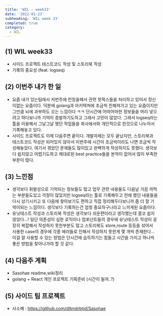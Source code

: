 ```yaml
---
title: 'WIL - week33'
date: '2022-01-23'
subheading: 'WIL week 33'
completed: true
category:
  - WIL
---
```


## (1) WIL week33

- 사이드 프로젝트 테스트코드 작성 및 스토리북 작성
- 기록의 중요성 (feat. logseq)

## (2) 이번주 내가 한 일

- 요즘 내가 있는팀에서 저번주에 런칭을해서 관련 핫픽스들을 처리하고 있어서 정신이없는 요즘이다. 덕분에 golang과 아키텍쳐에 조금씩 친해져가고 있는 요즘이지만 그만큼 뇌에 과부하도 오는 느낌이다 ㅋㅋ 단시간에 어마어마한 정보들을 머리 넣으려고 하다보니까 기억이 증발하기도하고 그래서 고민이 많았다. 그래서 logseq라는 툴을 이용해서 그날그날 했던 작업들을 회사에서와 개인적으로 한것으로 나누어서 기록해놓고 있다.
- 사이드 프로젝트도 이제 다음주면 끝이다. 개발자체는 모두 끝났지만, 스토리북과 테스트코드 작성은 되어있지 않아서 이번주에 시간이 조금씩이라도 나면 조금씩 작성해놓았다. 여기서 겪었던 문제들도 많이있고 완벽하게 작성하지도 못했다. 생각보다 쉽지않고 어렵기도하고 제대로된 best practice들을 본적이 없어서 많이 부족한 부분이 많다.

## (3) 느낀점

- 생각보다 휘발성으로 기억되는 정보들도 많고 업무 관련 내용들도 다음날 가끔 까먹는 부분들도있고 걱정이 많았지만 logseq라는 툴로 기록해두고 전에 했던 내용들을 다시 상기시키고 또 다음에 찾아보기도 편하고 직접 정리해두다보니까 좀 더 잘 기억이되는 느낌이다. 생각보다 기록하는건 엄청 중요하구나라고 느끼게된 요즘이다.
- 유닛테스트 작성과 스토리북 작성은 생각보다 쉬운편이라고 생각했는데 결코 쉽지 않았다...! 일단 의존성이 심한 로직이나 컴포넌트들의 경우에 유닛테스트 작성이 굉장히 복잡해서 작성하지 못한부분도 많고 스토리북도 store,route 등등을 섞어서 사용한 case의 경우에 각종 에러들로 인해서 작성하지 못한게 몇 개씩 존재한다... 이걸 잘 사용할 수 있는 방법은 단시간에 습득하기는 힘들고 시간을 가지고 하나씩 좋은 방법을 찾아나가야 할 것 같다.

## (4) 다음주 계획

- Sasohae readme,wiki정리
- golang + React 개인 프로젝트 기획준비 (시간이 될까..?)

## (5) 사이드 팀 프로젝트

- 사소해 : https://github.com/dltmdrbtjd/Sasohae
